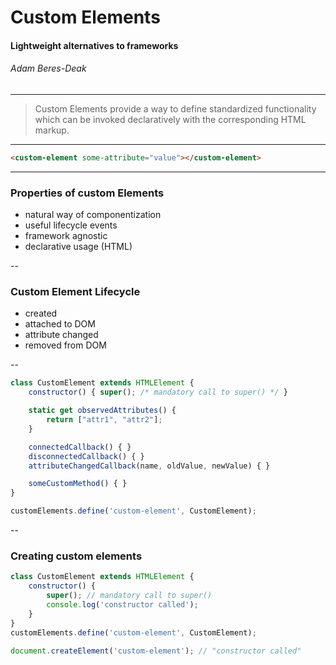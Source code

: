 # Custom Elements

#### Lightweight alternatives to frameworks

###### Adam Beres-Deak

---

> Custom Elements provide a way to define standardized functionality which can be invoked declaratively with the corresponding HTML markup.

---

```html
<custom-element some-attribute="value"></custom-element>
```

---

### Properties of custom Elements

- natural way of componentization
- useful lifecycle events
- framework agnostic
- declarative usage (HTML)

--

### Custom Element Lifecycle

- created
- attached to DOM
- attribute changed
- removed from DOM

--

```javascript
class CustomElement extends HTMLElement {
    constructor() { super(); /* mandatory call to super() */ }

    static get observedAttributes() {
        return ["attr1", "attr2"];
    }

    connectedCallback() { }
    disconnectedCallback() { }
    attributeChangedCallback(name, oldValue, newValue) { }

    someCustomMethod() { }
}

customElements.define('custom-element', CustomElement);
```

--

### Creating custom elements

```javascript
class CustomElement extends HTMLElement {
    constructor() {
        super(); // mandatory call to super()
        console.log('constructor called');
    }
}
customElements.define('custom-element', CustomElement);

document.createElement('custom-element'); // "constructor called"
```
